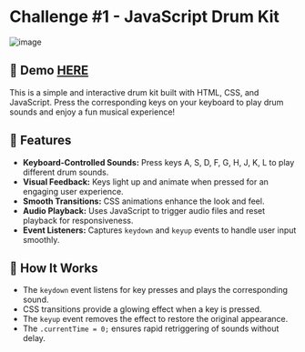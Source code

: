 # Challenge #1 - JavaScript Drum Kit
![image](https://github.com/user-attachments/assets/be89e2e7-e976-4664-b248-2a06c7561818)

## 📸 Demo [HERE](https://hmothershed.github.io/JavaScript30/01-Drum-Kit/)
This is a simple and interactive drum kit built with HTML, CSS, and JavaScript. Press the corresponding keys on your keyboard to play drum sounds and enjoy a fun musical experience!

## 🚀 Features
- **Keyboard-Controlled Sounds:** Press keys A, S, D, F, G, H, J, K, L to play different drum sounds.
- **Visual Feedback:** Keys light up and animate when pressed for an engaging user experience.
- **Smooth Transitions:** CSS animations enhance the look and feel.
- **Audio Playback:** Uses JavaScript to trigger audio files and reset playback for responsiveness.
- **Event Listeners:** Captures `keydown` and `keyup` events to handle user input smoothly.

## 🔧 How It Works
- The `keydown` event listens for key presses and plays the corresponding sound.
- CSS transitions provide a glowing effect when a key is pressed.
- The `keyup` event removes the effect to restore the original appearance.
- The `.currentTime = 0;` ensures rapid retriggering of sounds without delay.
